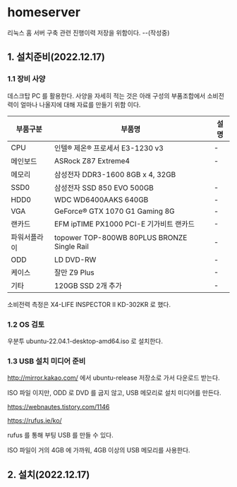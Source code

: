 # homeserver
리눅스 홈 서버 구축 관련 진행이력 저장을 위함이다.
--(작성중)



## 1. 설치준비(2022.12.17)

### 1.1 장비 사양

데스크탑 PC 를 활용한다.
사양을 자세히 적는 것은 아래 구성의 부품조합에서 
소비전력이 얼마나 나올지에 대해 자료를 만들기 위함 이다.

|부품구분|부품명|설명|
|---|---|---|
|CPU| 인텔® 제온® 프로세서 E3-1230 v3 | - |
|메인보드| ASRock Z87 Extreme4 | - |
|메모리| 삼성전자 DDR3-1600 8GB x 4, 32GB | |
|SSD0| 삼성전자 SSD 850 EVO 500GB | - |
|HDD0| WDC WD6400AAKS 640GB | - |
|VGA| GeForce® GTX 1070 G1 Gaming 8G | - |
|랜카드| EFM ipTIME PX1000 PCI-E 기가비트 랜카드 | - |
|파워서플라이| topower TOP-800WB 80PLUS BRONZE Single Rail | - |
|ODD| LD DVD-RW | - |
|케이스| 잘만 Z9 Plus | - |
|기타| 120GB SSD 2개 추가 | - |


소비전력 측정은 X4-LIFE INSPECTOR II KD-302KR 로 했다.



### 1.2 OS 검토

우분투 ubuntu-22.04.1-desktop-amd64.iso 로 설치한다.


### 1.3 USB 설치 미디어 준비

http://mirror.kakao.com/ 에서 ubuntu-release 저장소로 가서 다운로드 받는다.

ISO 파일 이지만, ODD 로 DVD 를 굽지 않고, USB 메모리로 설치 미디어를 만든다.

https://webnautes.tistory.com/1146

https://rufus.ie/ko/

rufus 를 통해 부팅 USB 를 만들 수 있다.

ISO 파일이 거의 4GB 에 가까워, 4GB 이상의 USB 메모리를 사용한다.




## 2. 설치(2022.12.17)

